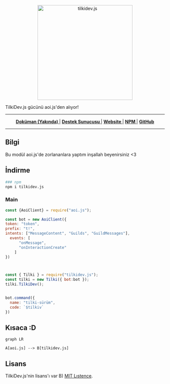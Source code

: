 <p align="center">
  <a href="https://docs.tilki.dev">
    <img width="300" src="https://tilki.neocities.org/resim/tilki.png" alt="tilkidev.js">
  </a>
</p>
<p>TilkiDev.js gücünü aoi.js'den alıyor!</p>
</center>

---

<div align = "center">

**[ Doküman (Yakında) ](https://docs.tilki.dev)** | **[ Destek Sunucusu ](https://tilki.dev/discord)** | **[ Website ](https://tilki.dev/)** | **[ NPM ](https://npmjs.org/package/tilkidev.js)** | **[ GitHub ](https://github.com/akaruidevelopment/tilkidev.js)**

</div>

---

## Bilgi

Bu modül aoi.js'de zorlananlara yaptım inşallah beyenirsiniz <3

## İndirme

```bash
### npm
npm i tilkidev.js
```

### Main

```javascript
const {AoiClient} = require("aoi.js");

const bot = new AoiClient({
token: "token",
prefix: "t!",
intents: ["MessageContent", "Guilds", "GuildMessages"],
  events: [
      "onMessage",
      "onInteractionCreate"
    ]
})



const { Tilki } = require("tilkidev.js");
const tilki = new Tilki({ bot:bot });
tilki.TilkiDev();


bot.command({
  name: "tilki-sürüm",
  code: `$tilkiv`
})
```

## Kısaca :D

```mermaid
graph LR

A[aoi.js] --> B[tilkidev.js]
```

## Lisans
TilkiDev.js'nin lisans'ı var B) [MIT Lıstence](./LICENSE).

